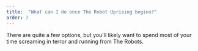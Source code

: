 ```yaml
---
title:  "What can I do once The Robot Uprising begins?"
order: 7
---
```

There are quite a few options, but you'll likely want to spend most of your time screaming in terror and running from  The Robots.
